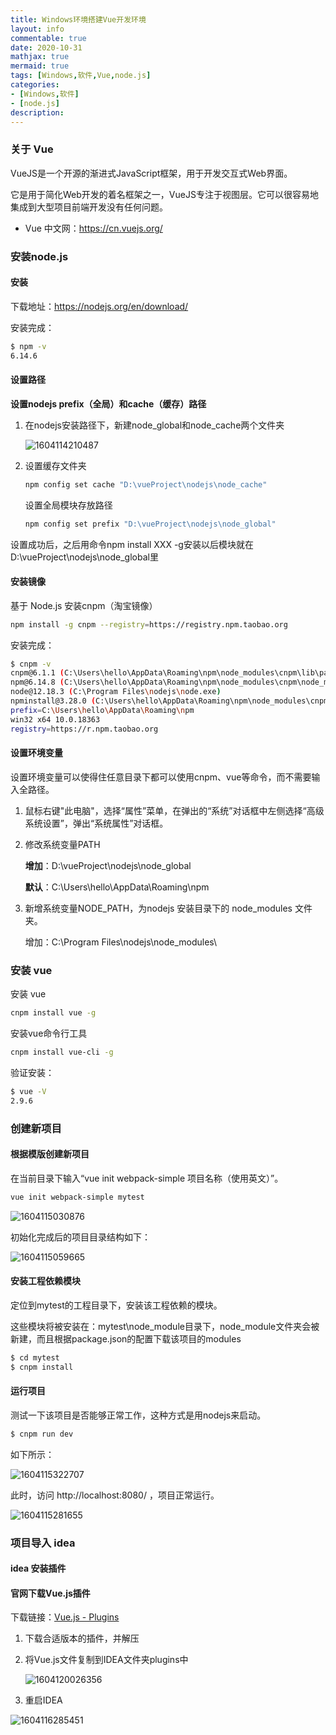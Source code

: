 ```yaml
---
title: Windows环境搭建Vue开发环境
layout: info
commentable: true
date: 2020-10-31
mathjax: true
mermaid: true
tags: [Windows,软件,Vue,node.js]
categories: 
- [Windows,软件]
- [node.js]
description: 
---
```


### 关于 Vue

VueJS是一个开源的渐进式JavaScript框架，用于开发交互式Web界面。

它是用于简化Web开发的着名框架之一，VueJS专注于视图层。它可以很容易地集成到大型项目前端开发没有任何问题。

- Vue 中文网：https://cn.vuejs.org/

<!--more-->

### 安装node.js

#### 安装

下载地址：https://nodejs.org/en/download/

安装完成：

```bash
$ npm -v
6.14.6
```

#### 设置路径

**设置nodejs prefix（全局）和cache（缓存）路径**

1. 在nodejs安装路径下，新建node_global和node_cache两个文件夹

   ![1604114210487](assets/1604114210487.png)

2. 设置缓存文件夹

   ```bash
   npm config set cache "D:\vueProject\nodejs\node_cache"
   ```

   设置全局模块存放路径

   ```bash
   npm config set prefix "D:\vueProject\nodejs\node_global"
   ```

设置成功后，之后用命令npm install XXX -g安装以后模块就在D:\vueProject\nodejs\node_global里

#### 安装镜像

基于 Node.js 安装cnpm（淘宝镜像）

```bash
npm install -g cnpm --registry=https://registry.npm.taobao.org
```

 安装完成：

```bash
$ cnpm -v
cnpm@6.1.1 (C:\Users\hello\AppData\Roaming\npm\node_modules\cnpm\lib\parse_argv.js)
npm@6.14.8 (C:\Users\hello\AppData\Roaming\npm\node_modules\cnpm\node_modules\npm\lib\npm.js)
node@12.18.3 (C:\Program Files\nodejs\node.exe)
npminstall@3.28.0 (C:\Users\hello\AppData\Roaming\npm\node_modules\cnpm\node_modules\npminstall\lib\index.js)
prefix=C:\Users\hello\AppData\Roaming\npm
win32 x64 10.0.18363
registry=https://r.npm.taobao.org
```

#### 设置环境变量

设置环境变量可以使得住任意目录下都可以使用cnpm、vue等命令，而不需要输入全路径。

1. 鼠标右键"此电脑"，选择“属性”菜单，在弹出的“系统”对话框中左侧选择“高级系统设置”，弹出“系统属性”对话框。

2. 修改系统变量PATH

   **增加**：D:\vueProject\nodejs\node_global

   **默认**：C:\Users\hello\AppData\Roaming\npm

3. 新增系统变量NODE_PATH，为nodejs 安装目录下的 node_modules 文件夹。

   增加：C:\Program Files\nodejs\node_modules\

### 安装 vue

安装 vue

```bash
cnpm install vue -g
```

安装vue命令行工具

```bash
cnpm install vue-cli -g
```

验证安装：

```bash
$ vue -V
2.9.6
```

### 创建新项目

#### 根据模版创建新项目

在当前目录下输入“vue init webpack-simple 项目名称（使用英文）”。

```bash
vue init webpack-simple mytest
```

![1604115030876](assets/1604115030876.png)

初始化完成后的项目目录结构如下：

![1604115059665](assets/1604115059665.png)

#### 安装工程依赖模块

定位到mytest的工程目录下，安装该工程依赖的模块。

这些模块将被安装在：mytest\node_module目录下，node_module文件夹会被新建，而且根据package.json的配置下载该项目的modules

```bash
$ cd mytest
$ cnpm install
```

#### 运行项目

测试一下该项目是否能够正常工作，这种方式是用nodejs来启动。

```bash
$ cnpm run dev
```

如下所示：

![1604115322707](assets/1604115322707.png)

此时，访问 http://localhost:8080/ ，项目正常运行。

![1604115281655](assets/1604115281655.png)

### 项目导入 idea

#### idea 安装插件

#### 官网下载Vue.js插件

下载链接：[Vue.js - Plugins](https://plugins.jetbrains.com/plugin/9442-vue-js/versions)

1. 下载合适版本的插件，并解压

2. 将Vue.js文件复制到IDEA文件夹plugins中

   ![1604120026356](assets/1604120026356.png)

3. 重启IDEA



![1604116285451](assets/1604116285451.png)